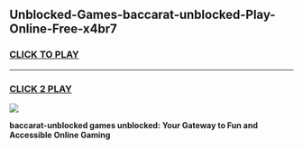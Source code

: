 
## Unblocked-Games-baccarat-unblocked-Play-Online-Free-x4br7
<h3>
<a href="https://premium76.site?title=baccarat-unblocked&ref=26A">CLICK TO PLAY</a></h3>
<hr>

<h3>
<a href="https://premium76.site?title=baccarat-unblocked&ref=26A">CLICK 2 PLAY</a>
  
</h3>

<a href="https://premium76.site?title=baccarat-unblocked&ref=26A"><img src="https://clearcache.store/games.png"></a>


**baccarat-unblocked games unblocked: Your Gateway to Fun and Accessible Online Gaming**
